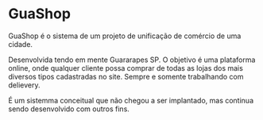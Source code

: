 # GuaShop
GuaShop é o sistema de um projeto de unificação de comércio de uma cidade.

Desenvolvida tendo em mente Guararapes SP.
O objetivo é uma plataforma online, onde qualquer cliente possa comprar de todas as lojas dos mais diversos tipos cadastradas no site.
Sempre e somente trabalhando com delievery.

É um sistemma conceitual que não chegou a ser implantado, mas continua sendo desenvolvido com outros fins.
